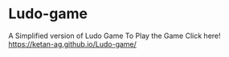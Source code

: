# Ludo-game
A Simplified version of Ludo Game
To Play the Game
Click here! https://ketan-ag.github.io/Ludo-game/
